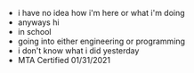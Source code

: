 - i have no idea how i'm here or what i'm doing
- anyways hi
- in school
- going into either engineering or programming
- i don't know what i did yesterday
- MTA Certified 01/31/2021

<!---
Garfield2875/Garfield2875 is a ✨ special ✨ repository because its `README.md` (this file) appears on your GitHub profile.
You can click the Preview link to take a look at your changes.
--->
